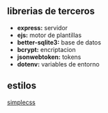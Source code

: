 ## librerias de terceros

- __express:__ servidor
- __ejs:__ motor de plantillas
- __better-sqlite3:__ base de datos
- __bcrypt:__ encriptacion
- __jsonwebtoken:__ tokens
- __dotenv:__ variables de entorno

## estilos

[simplecss](https://simplecss.org/)

